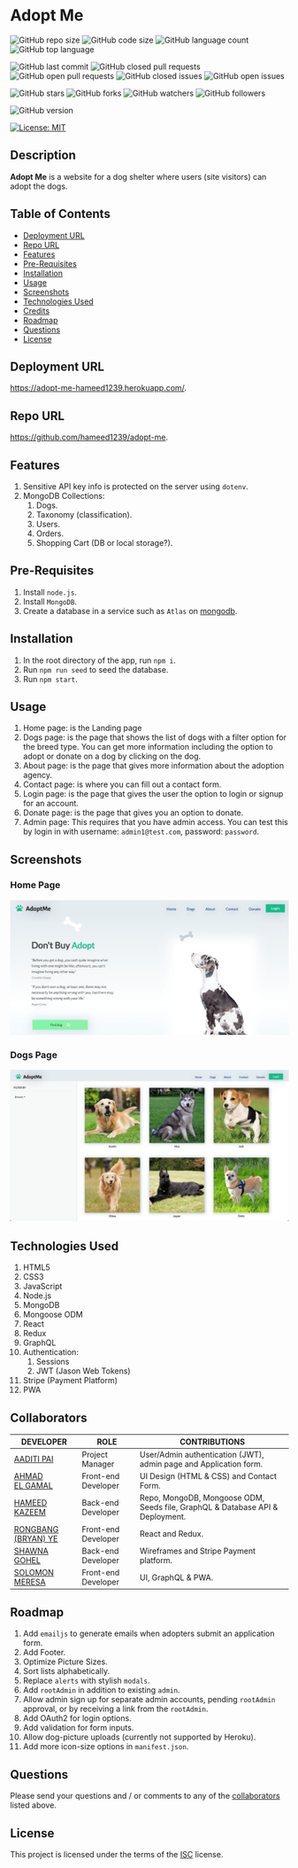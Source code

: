 # Adopt Me

![GitHub repo size](https://img.shields.io/github/repo-size/hameed1239/adopt-me?style=plastic)
![GitHub code size](https://img.shields.io/github/languages/code-size/hameed1239/adopt-me?style=plastic)
![GitHub language count](https://img.shields.io/github/languages/count/hameed1239/adopt-me?style=plastic)
![GitHub top language](https://img.shields.io/github/languages/top/hameed1239/adopt-me?style=plastic)

![GitHub last commit](https://img.shields.io/github/last-commit/hameed1239/adopt-me?style=plastic)
![GitHub closed pull requests](https://img.shields.io/github/issues-pr-closed-raw/hameed1239/adopt-me?color=green&style=plastic)
![GitHub open pull requests](https://img.shields.io/github/issues-pr-raw/hameed1239/adopt-me?color=red&style=plastic)
![GitHub closed issues](https://img.shields.io/github/issues-closed-raw/hameed1239/adopt-me?color=green&style=plastic)
![GitHub open issues](https://img.shields.io/github/issues-raw/hameed1239/adopt-me?color=red&style=plastic)

![GitHub stars](https://img.shields.io/github/stars/hameed1239/adopt-me?style=social)
![GitHub forks](https://img.shields.io/github/forks/hameed1239/adopt-me?style=social)
![GitHub watchers](https://img.shields.io/github/watchers/hameed1239/adopt-me?style=social)
![GitHub followers](https://img.shields.io/github/followers/hameed1239?style=social)

![GitHub version](https://img.shields.io/github/package-json/v/hameed1239/adopt-me?color=red&style=plastic)

[![License: MIT](https://img.shields.io/badge/License-ISC-yellow.svg)](https://opensource.org/licenses/ISC)

## Description

**Adopt Me** is a website for a dog shelter where users (site visitors) can adopt the dogs.

## Table of Contents

- [Deployment URL](#Deployment-URL)
- [Repo URL](#Repo-URL)
- [Features](#Features)
- [Pre-Requisites](#Pre-Requisites)
- [Installation](#Installation)
- [Usage](#Usage)
- [Screenshots](#Screenshots)
- [Technologies Used](#Technologies-Used)
- [Credits](#Credits)
- [Roadmap](#Roadmap)
- [Questions](#Questions)
- [License](#License)

## Deployment URL

https://adopt-me-hameed1239.herokuapp.com/.

## Repo URL

https://github.com/hameed1239/adopt-me.

## Features

1. Sensitive API key info is protected on the server using `dotenv`.
1. MongoDB Collections:
   1. Dogs.
   1. Taxonomy (classification).
   1. Users.
   1. Orders.
   1. Shopping Cart (DB or local storage?).

## Pre-Requisites

1. Install `node.js`.
1. Install `MongoDB`.
1. Create a database in a service such as `Atlas` on [mongodb](https://cloud.mongodb.com/).

## Installation

1. In the root directory of the app, run `npm i`.
1. Run `npm run seed` to seed the database.
1. Run `npm start`.

## Usage

1. Home page: is the Landing page
2. Dogs page: is the page that shows the list of dogs with a filter option for the breed type. You can get more information including the option to adopt or donate on a dog by clicking on the dog.
3. About page: is the page that gives more information about the adoption agency.
4. Contact page: is where you can fill out a contact form.
5. Login page: is the page that gives the user the option to login or signup for an account.
6. Donate page: is the page that gives you an option to donate.
7. Admin page: This requires that you have admin access. You can test this by login in with username: `admin1@test.com`, password: `password`.

## Screenshots

### Home Page

![Home Page](./screenshot-1.png)

### Dogs Page

![Dogs Page](./screenshot-2.png)

## Technologies Used

1. HTML5
1. CSS3
1. JavaScript
1. Node.js
1. MongoDB
1. Mongoose ODM
1. React
1. Redux
1. GraphQL
1. Authentication:
   1. Sessions
   1. JWT (Jason Web Tokens)
1. Stripe (Payment Platform)
1. PWA

## Collaborators

| DEVELOPER                                            | ROLE                | CONTRIBUTIONS                                                                 |
| ---------------------------------------------------- | ------------------- | ----------------------------------------------------------------------------- |
| [AADITI PAI](https://github.com/aadi1988)            | Project Manager     | User/Admin authentication (JWT), admin page and Application form.             |
| [AHMAD EL GAMAL](https://github.com/ahmadelgamal)    | Front-end Developer | UI Design (HTML & CSS) and Contact Form.                                      |
| [HAMEED KAZEEM](https://github.com/hameed1239/)      | Back-end Developer  | Repo, MongoDB, Mongoose ODM, Seeds file, GraphQL & Database API & Deployment. |
| [RONGBANG (BRYAN) YE](https://github.com/rongbangye) | Front-end Developer | React and Redux.                                                              |
| [SHAWNA GOHEL](https://github.com/shawnagohel)       | Back-end Developer  | Wireframes and Stripe Payment platform.                                       |
| [SOLOMON MERESA](https://github.com/solomonmeresa)   | Front-end Developer | UI, GraphQL & PWA.                                                            |

## Roadmap

1. Add `emailjs` to generate emails when adopters submit an application form.
1. Add Footer.
1. Optimize Picture Sizes.
1. Sort lists alphabetically.
1. Replace `alerts` with stylish `modals`.
1. Add `rootAdmin` in addition to existing `admin`.
1. Allow admin sign up for separate admin accounts, pending `rootAdmin` approval, or by receiving a link from the `rootAdmin`.
1. Add OAuth2 for login options.
1. Add validation for form inputs.
1. Allow dog-picture uploads (currently not supported by Heroku).
1. Add more icon-size options in `manifest.json`.

## Questions

Please send your questions and / or comments to any of the [collaborators](#collaborators) listed above.

## License

This project is licensed under the terms of the [ISC](https://opensource.org/licenses/ISC) license.
